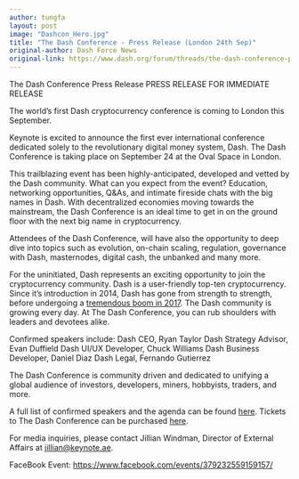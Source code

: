 ```yaml
---
author: tungfa
layout: post
image: "Dashcon_Hero.jpg"
title: "The Dash Conference - Press Release (London 24th Sep)"
original-author: Dash Force News
original-link: https://www.dash.org/forum/threads/the-dash-conference-press-release-london-24th-sep.16246/
---
```


The Dash Conference Press Release
PRESS RELEASE
FOR IMMEDIATE RELEASE

The world’s first Dash cryptocurrency conference is coming to London this September.

Keynote is excited to announce the first ever international conference dedicated solely to the revolutionary digital money system, Dash. The Dash Conference is taking place on September 24 at the Oval Space in London. 

This trailblazing event has been highly-anticipated, developed and vetted by the Dash community. What can you expect from the event? Education, networking opportunities, Q&As, and intimate fireside chats with the big names in Dash. With decentralized economies moving towards the mainstream, the Dash Conference is an ideal time to get in on the ground floor with the next big name in cryptocurrency.

Attendees of the Dash Conference, will have also the opportunity to deep dive into topics such as evolution, on-chain scaling, regulation, governance with Dash, masternodes, digital cash, the unbanked and many more.

For the uninitiated, Dash represents an exciting opportunity to join the cryptocurrency community. Dash is a user-friendly top-ten cryptocurrency. Since it’s introduction in 2014, Dash has gone from strength to strength, before undergoing a [tremendous boom in 2017](https://coinmarketcap.com/currencies/dash/). The Dash community is growing every day. At The Dash Conference, you can rub shoulders with leaders and devotees alike.

Confirmed speakers include:
Dash CEO, Ryan Taylor
Dash Strategy Advisor, Evan Duffield
Dash UI/UX Developer, Chuck Williams
Dash Business Developer, Daniel Diaz
Dash Legal, Fernando Gutierrez

The Dash Conference is community driven and dedicated to unifying a global audience of investors, developers, miners, hobbyists, traders, and more.

A full list of confirmed speakers and the agenda can be found [here](https://dash.keynote.ae/#).
Tickets to The Dash Conference can be purchased [here](https://dash.keynote.ae/tickets/).

For media inquiries, please contact Jillian Windman, Director of External Affairs at jillian@keynote.ae.

FaceBook Event:
<https://www.facebook.com/events/379232559159157/>
